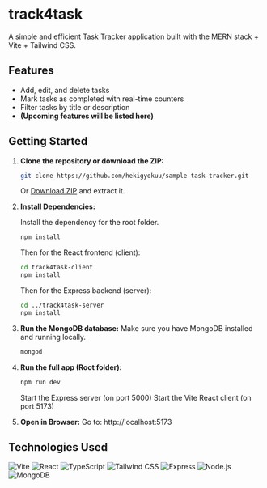 # track4task

A simple and efficient Task Tracker application built with the MERN stack + Vite + Tailwind CSS.

## Features

- Add, edit, and delete tasks
- Mark tasks as completed with real-time counters
- Filter tasks by title or description
- **(Upcoming features will be listed here)**

## Getting Started

1. **Clone the repository or download the ZIP:**

   ```bash
   git clone https://github.com/hekigyokuu/sample-task-tracker.git
   ```

   Or [Download ZIP](https://github.com/hekigyokuu/track4task/archive/refs/heads/main.zip) and extract it.

2. **Install Dependencies:**

   Install the dependency for the root folder.
   ```bash
   npm install
   ```

   Then for the React frontend (client):
   ```bash
   cd track4task-client
   npm install
   ```

   Then for the Express backend (server):
   ```bash
   cd ../track4task-server
   npm install
   ```

3. **Run the MongoDB database:**
   Make sure you have MongoDB installed and running locally.
   ```bash
   mongod
   ```

4. **Run the full app (Root folder):**

   ```bash
   npm run dev
   ```

   Start the Express server (on port 5000)
   Start the Vite React client (on port 5173)
   
6. **Open in Browser:**
   Go to:
   http://localhost:5173

   
## Technologies Used

![Vite](https://img.shields.io/badge/Vite-646CFF?logo=vite&logoColor=white)
![React](https://img.shields.io/badge/React-61DAFB?logo=react&logoColor=black)
![TypeScript](https://img.shields.io/badge/TypeScript-3178C6?logo=typescript&logoColor=white)
![Tailwind CSS](https://img.shields.io/badge/Tailwind_CSS-06B6D4?logo=tailwind-css&logoColor=white)
![Express](https://img.shields.io/badge/Express.js-000000?logo=express&logoColor=white)
![Node.js](https://img.shields.io/badge/Node.js-339933?logo=node.js&logoColor=white)
![MongoDB](https://img.shields.io/badge/MongoDB-47A248?logo=mongodb&logoColor=white)

